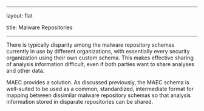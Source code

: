 ﻿---

layout: flat

title: Malware Repositories

---



There is typically disparity among the malware repository schemas currently in use by different organizations, with essentially every security organization using their own custom schema.  This makes effective sharing of analysis information difficult, even if both parties want to share analyses and other data.  

MAEC provides a solution.  As discussed previously, the MAEC schema is well-suited to be used as a common, standardized, intermediate format for mapping between dissimilar malware repository schemas so that analysis information stored in disparate repositories can be shared.
 